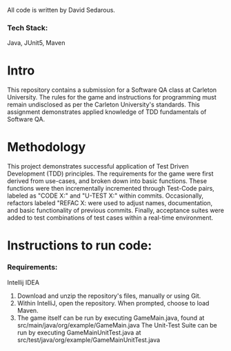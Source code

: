 All code is written by David Sedarous.

### Tech Stack: 
Java, JUnit5, Maven

# Intro
This repository contains a submission for a Software QA class at Carleton University. The rules for the game and instructions for programming must remain undisclosed as per the Carleton University's standards.
This assignment demonstrates applied knowledge of TDD fundamentals of Software QA.

# Methodology
This project demonstrates successful application of Test Driven Development (TDD) principles. The requirements for the game were first derived from use-cases, and broken down into basic functions. 
These functions were then incrementally incremented through Test-Code pairs, labeled as "CODE X:" and "U-TEST X:" within commits.
Occasionally, refactors labeled "REFAC X: were used to adjust names, documentation, and basic functionality of previous commits. 
Finally, acceptance suites were added to test combinations of test cases within a real-time environment.

# Instructions to run code: 
### Requirements: 
Intellij IDEA

1. Download and unzip the repository's files, manually or using Git.
2. Within IntelliJ, open the repository. When prompted, choose to load Maven.
3. The game itself can be run by executing GameMain.java, found at src/main/java/org/example/GameMain.java
    The Unit-Test Suite can be run by executing GameMainUnitTest.java at src/test/java/org/example/GameMainUnitTest.java

